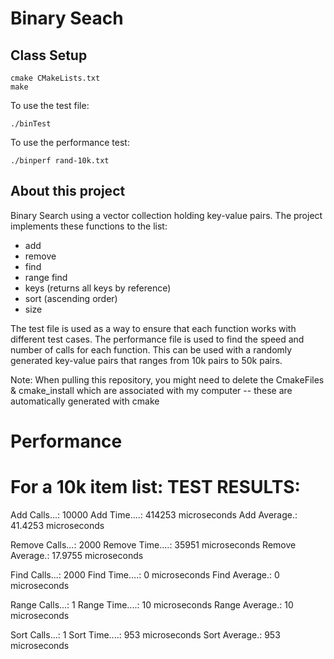 # Binary Seach


## Class Setup
```
cmake CMakeLists.txt
make
```
To use the test file:
```
./binTest
```

To use the performance test:
```
./binperf rand-10k.txt
```

## About this project
Binary Search using a vector collection holding key-value pairs.  The project implements these functions to the list:
- add
- remove
- find
- range find
- keys (returns all keys by reference)
- sort (ascending order)
- size


The test file is used as a way to ensure that each function works with different test cases.  The performance file is used to find the speed and number of calls for each function. This can be used with a randomly generated key-value pairs that ranges from 10k pairs to 50k pairs.

Note: When pulling this repository, you might need to delete the CmakeFiles & cmake_install which are associated with my computer -- these are automatically generated with cmake

# Performance
For a 10k item list: 
TEST RESULTS:
=============

  Add Calls...: 10000
  Add Time....: 414253 microseconds
  Add Average.: 41.4253 microseconds

  Remove Calls...: 2000
  Remove Time....: 35951 microseconds
  Remove Average.: 17.9755 microseconds

  Find Calls...: 2000
  Find Time....: 0 microseconds
  Find Average.: 0 microseconds

  Range Calls...: 1
  Range Time....: 10 microseconds
  Range Average.: 10 microseconds

  Sort Calls...: 1
  Sort Time....: 953 microseconds
  Sort Average.: 953 microseconds
